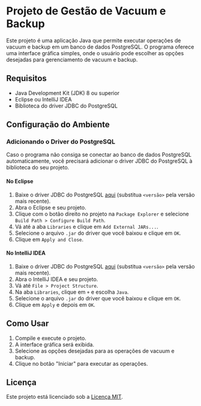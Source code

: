 # Projeto de Gestão de Vacuum e Backup

Este projeto é uma aplicação Java que permite executar operações de vacuum e backup em um banco de dados PostgreSQL. O programa oferece uma interface gráfica simples, onde o usuário pode escolher as opções desejadas para gerenciamento de vacuum e backup.

## Requisitos

- Java Development Kit (JDK) 8 ou superior
- Eclipse ou IntelliJ IDEA
- Biblioteca do driver JDBC do PostgreSQL

## Configuração do Ambiente

### Adicionando o Driver do PostgreSQL

Caso o programa não consiga se conectar ao banco de dados PostgreSQL automaticamente, você precisará adicionar o driver JDBC do PostgreSQL à biblioteca do seu projeto.

#### No Eclipse

1. Baixe o driver JDBC do PostgreSQL [aqui](https://jdbc.postgresql.org/download/postgresql-42.7.4.jar) (substitua `<versão>` pela versão mais recente).
2. Abra o Eclipse e seu projeto.
3. Clique com o botão direito no projeto na `Package Explorer` e selecione `Build Path > Configure Build Path`.
4. Vá até a aba `Libraries` e clique em `Add External JARs...`.
5. Selecione o arquivo `.jar` do driver que você baixou e clique em `OK`.
6. Clique em `Apply and Close`.

#### No IntelliJ IDEA

1. Baixe o driver JDBC do PostgreSQL [aqui](https://jdbc.postgresql.org/download/postgresql-42.7.4.jar) (substitua `<versão>` pela versão mais recente).
2. Abra o IntelliJ IDEA e seu projeto.
3. Vá até `File > Project Structure`.
4. Na aba `Libraries`, clique em `+` e escolha `Java`.
5. Selecione o arquivo `.jar` do driver que você baixou e clique em `OK`.
6. Clique em `Apply` e depois em `OK`.

## Como Usar

1. Compile e execute o projeto.
2. A interface gráfica será exibida.
3. Selecione as opções desejadas para as operações de vacuum e backup.
4. Clique no botão "Iniciar" para executar as operações.

## Licença

Este projeto está licenciado sob a [Licença MIT](LICENSE).
